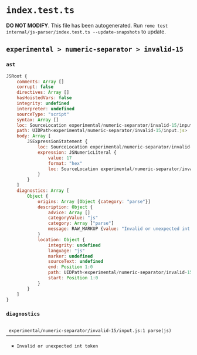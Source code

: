 # `index.test.ts`

**DO NOT MODIFY**. This file has been autogenerated. Run `rome test internal/js-parser/index.test.ts --update-snapshots` to update.

## `experimental > numeric-separator > invalid-15`

### `ast`

```javascript
JSRoot {
	comments: Array []
	corrupt: false
	directives: Array []
	hasHoistedVars: false
	integrity: undefined
	interpreter: undefined
	sourceType: "script"
	syntax: Array []
	loc: SourceLocation experimental/numeric-separator/invalid-15/input.js 1:0-2:0
	path: UIDPath<experimental/numeric-separator/invalid-15/input.js>
	body: Array [
		JSExpressionStatement {
			loc: SourceLocation experimental/numeric-separator/invalid-15/input.js 1:0-1:7
			expression: JSNumericLiteral {
				value: 17
				format: "hex"
				loc: SourceLocation experimental/numeric-separator/invalid-15/input.js 1:0-1:7
			}
		}
	]
	diagnostics: Array [
		Object {
			origins: Array [Object {category: "parse"}]
			description: Object {
				advice: Array []
				categoryValue: "js"
				category: Array ["parse"]
				message: RAW_MARKUP {value: "Invalid or unexpected int token"}
			}
			location: Object {
				integrity: undefined
				language: "js"
				marker: undefined
				sourceText: undefined
				end: Position 1:0
				path: UIDPath<experimental/numeric-separator/invalid-15/input.js>
				start: Position 1:0
			}
		}
	]
}
```

### `diagnostics`

```

 experimental/numeric-separator/invalid-15/input.js:1 parse(js) ━━━━━━━━━━━━━━━━━━━━━━━━━━━━━━━━━━━━

  ✖ Invalid or unexpected int token


```
